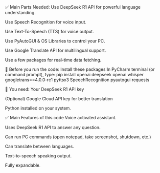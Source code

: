 ✅ Main Parts Needed:
Use DeepSeek R1 API for powerful language understanding.

Use Speech Recognition for voice input.

Use Text-To-Speech (TTS) for voice output.

Use PyAutoGUI & OS Libraries to control your PC.

Use Google Translate API for multilingual support.

Use a few packages for real-time data fetching.

🔧 Before you run the code: Install these packages
      In PyCharm terminal (or command prompt), type:
      pip install openai deepseek openai whisper googletrans==4.0.0-rc1 pyttsx3 SpeechRecognition pyautogui requests

📝 You need:
Your DeepSeek R1 API key

(Optional) Google Cloud API key for better translation

Python installed on your system.

✅ Main Features of this code
Voice activated assistant.

Uses DeepSeek R1 API to answer any question.

Can run PC commands (open notepad, take screenshot, shutdown, etc.)

Can translate between languages.

Text-to-speech speaking output.

Fully expandable.

